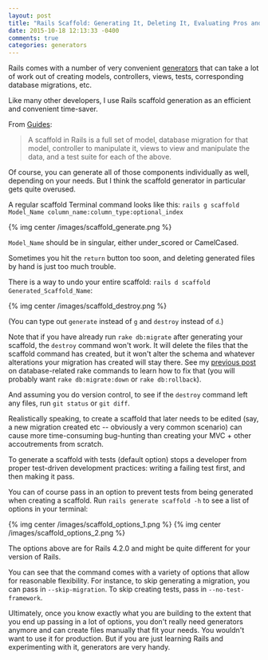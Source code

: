 ```yaml
---
layout: post
title: "Rails Scaffold: Generating It, Deleting It, Evaluating Pros and Cons"
date: 2015-10-18 12:13:33 -0400
comments: true
categories: generators
---
```


Rails comes with a number of very convenient [generators](http://guides.rubyonrails.org/generators.html) that can take a lot of work out of creating models, controllers, views, tests, corresponding database migrations, etc.

Like many other developers, I use Rails scaffold generation as an efficient and convenient time-saver. 

From [Guides](http://guides.rubyonrails.org/command_line.html): 

>A scaffold in Rails is a full set of model, database migration for that model, controller to manipulate it, views to view and manipulate the data, and a test suite for each of the above.

Of course, you can generate all of those components individually as well, depending on your needs. But I think the scaffold generator in particular gets quite overused.

A regular scaffold Terminal command looks like this: `rails g scaffold Model_Name column_name:column_type:optional_index`

{% img center /images/scaffold_generate.png %}

`Model_Name` should be in singular, either under_scored or CamelCased.

Sometimes you hit the `return` button too soon, and deleting generated files by hand is just too much trouble.

There is a way to undo your entire scaffold: `rails d scaffold Generated_Scaffold_Name`:

{% img center /images/scaffold_destroy.png %}

(You can type out `generate` instead of `g` and `destroy` instead of `d`.)

Note that if you have already run `rake db:migrate` after generating your scaffold, the `destroy` command won't work. It will delete the files that the scaffold command has created, but it won't alter the schema and whatever alterations your migration has created will stay there. See my [previous post](http://annaershova.github.io/blog/2015/10/15/rake-database-tasks/) on database-related rake commands to learn how to fix that (you will probably want `rake db:migrate:down` or `rake db:rollback`).

And assuming you do version control, to see if the `destroy` command left any files, run `git status` or `git diff`.

Realistically speaking, to create a scaffold that later needs to be edited (say, a new migration created etc -- obviously a very common scenario) can cause more time-consuming bug-hunting than creating your MVC + other accoutrements from scratch. 

To generate a scaffold with tests (default option) stops a developer from proper test-driven development practices: writing a failing test first, and then making it pass.

You can of course pass in an option to prevent tests from being generated when creating a scaffold. Run `rails generate scaffold -h` to see a list of options in your terminal:

{% img center /images/scaffold_options_1.png %}
{% img center /images/scaffold_options_2.png %}

The options above are for Rails 4.2.0 and might be quite different for your version of Rails.

You can see that the command comes with a variety of options that allow for reasonable flexibility. For instance, to skip generating a migration, you can pass in `--skip-migration`. To skip creating tests, pass in `--no-test-framework`.

Ultimately, once you know exactly what you are building to the extent that you end up passing in a lot of options, you don't really need generators anymore and can create files manually that fit your needs. You wouldn't want to use it for production. But if you are just learning Rails and experimenting with it, generators are very handy.
